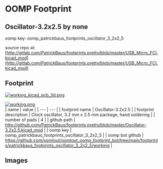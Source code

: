 # OOMP Footprint  
## Oscillator-3.2x2.5  by none  
  
oomp key: oomp_patrickbaus_footprints_oscillator_3_2x2_5  
  
source repo at: [http://gitlab.com/PatrickBaus/footprints.pretty/blob/master/USB_Micro_FCI.kicad_mod](http://gitlab.com/PatrickBaus/footprints.pretty/blob/master/USB_Micro_FCI.kicad_mod)  
## Footprint  
  
[![working_kicad_pcb_3d.png](working_kicad_pcb_3d_600.png)](working_kicad_pcb_3d.png)  
  
[![working.png](working_600.png)](working.png)  
| name | value | 
| --- | --- | 
| footprint name | Oscillator-3.2x2.5 | 
| footprint description | Clock oscillator, 3.2 mm x 2.5 mm package, hand soldering | 
| number of pads | 4 | 
| github path | http://github.com/PatrickBaus/footprints.pretty/blob/master/Oscillator-3.2x2.5.kicad_mod | 
| oomp key | oomp_patrickbaus_footprints_oscillator_3_2x2_5 | 
| oomp bot github | https://github.com/oomlout/oomlout_oomp_footprint_bot/tree/main/footprints/patrickbaus_footprints_oscillator_3_2x2_5/working | 
## Images  
